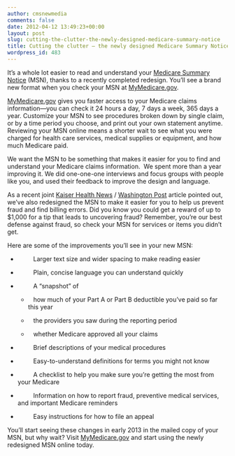 ```yaml
---
author: cmsnewmedia
comments: false
date: 2012-04-12 13:49:23+00:00
layout: post
slug: cutting-the-clutter-the-newly-designed-medicare-summary-notice
title: Cutting the clutter – the newly designed Medicare Summary Notice
wordpress_id: 483
---
```


It’s a whole lot easier to read and understand your [Medicare Summary Notice](http://www.medicare.gov/glossary/m.html#msn) (MSN), thanks to a recently completed redesign. You’ll see a brand new format when you check your MSN at [MyMedicare.gov](http://www.mymedicare.gov/).

[MyMedicare.gov](http://www.mymedicare.gov/) gives you faster access to your Medicare claims information—you can check it 24 hours a day, 7 days a week, 365 days a year. Customize your MSN to see procedures broken down by single claim, or by a time period you choose, and print out your own statement anytime. Reviewing your MSN online means a shorter wait to see what you were charged for health care services, medical supplies or equipment, and how much Medicare paid.

We want the MSN to be something that makes it easier for you to find and understand your Medicare claims information.  We spent more than a year improving it. We did one-one-one interviews and focus groups with people like you, and used their feedback to improve the design and language.

As a recent joint [Kaiser Health News](http://www.kaiserhealthnews.org/stories/2012/march/07/medicare-fraud-seniors-bills.aspx?referrer=search) / [Washington Post](http://www.washingtonpost.com/national/health-science/medicare-unveils-new-form-to-enlist-seniors-in-fight-against-fraud/2012/03/06/gIQAy4LqvR_story.html) article pointed out, we’ve also redesigned the MSN to make it easier for you to help us prevent fraud and find billing errors. Did you know you could get a reward of up to $1,000 for a tip that leads to uncovering fraud? Remember, you’re our best defense against fraud, so check your MSN for services or items you didn’t get.

Here are some of the improvements you’ll see in your new MSN:



	
  *          Larger text size and wider spacing to make reading easier

	
  *          Plain, concise language you can understand quickly

	
  *          A “snapshot” of 

	
    *    how much of your Part A or Part B deductible you’ve paid so far this year

	
    *    the providers you saw during the reporting period

	
    *    whether Medicare approved all your claims




	
  *          Brief descriptions of your medical procedures 

	
  *          Easy-to-understand definitions for terms you might not know

	
  *          A checklist to help you make sure you’re getting the most from your Medicare

	
  *          Information on how to report fraud, preventive medical services, and important Medicare reminders

	
  *          Easy instructions for how to file an appeal


You’ll start seeing these changes in early 2013 in the mailed copy of your MSN, but why wait? Visit [MyMedicare.gov](http://www.mymedicare.gov/) and start using the newly redesigned MSN online today.

